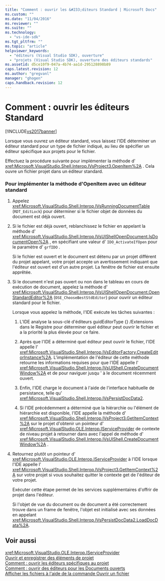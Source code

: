 ```yaml
---
title: "Comment : ouvrir les &#233;diteurs Standard | Microsoft Docs"
ms.custom: ""
ms.date: "11/04/2016"
ms.reviewer: ""
ms.suite: ""
ms.technology: 
  - "vs-ide-sdk"
ms.tgt_pltfrm: ""
ms.topic: "article"
helpviewer_keywords: 
  - "éditeurs (Visual Studio SDK), ouverture"
  - "projets (Visual Studio SDK), ouverture des éditeurs standards"
ms.assetid: d5ce10f9-047a-4b74-aa1d-295128898b89
caps.latest.revision: 12
ms.author: "gregvanl"
manager: "ghogen"
caps.handback.revision: 12
---
```

# Comment : ouvrir les &#233;diteurs Standard
[!INCLUDE[vs2017banner](../code-quality/includes/vs2017banner.md)]

Lorsque vous ouvrez un éditeur standard, vous laissez l'IDE déterminer un éditeur standard pour un type de fichier indiqué, au lieu de spécifier un éditeur spécifique aux projets pour le fichier.  
  
 Effectuez la procédure suivante pour implémenter la méthode d' <xref:Microsoft.VisualStudio.Shell.Interop.IVsProject3.OpenItem%2A> .  Cela ouvre un fichier projet dans un éditeur standard.  
  
### Pour implémenter la méthode d'OpenItem avec un éditeur standard  
  
1.  Appelez <xref:Microsoft.VisualStudio.Shell.Interop.IVsRunningDocumentTable> \(`RDT_EditLock`\) pour déterminer si le fichier objet de données du document est déjà ouvert.  
  
2.  Si le fichier est déjà ouvert, reblanchissez le fichier en appelant la méthode d' <xref:Microsoft.VisualStudio.Shell.Interop.IVsUIShellOpenDocument.IsDocumentOpen%2A> , en spécifiant une valeur d' `IDO_ActivateIfOpen` pour le paramètre d' `grfIDO` .  
  
     Si le fichier est ouvert et le document est détenu par un projet différent du projet appelant, votre projet accepte un avertissement indiquant que l'éditeur est ouvert est d'un autre projet.  La fenêtre de fichier est ensuite apprêtée.  
  
3.  Si le document n'est pas ouvert ou non dans le tableau en cours de exécution de document, appelez la méthode d' <xref:Microsoft.VisualStudio.Shell.Interop.IVsUIShellOpenDocument.OpenStandardEditor%2A> \(`OSE_ChooseBestStdEditor`\) pour ouvrir un éditeur standard pour le fichier.  
  
     Lorsque vous appelez la méthode, l'IDE exécute les tâches suivantes :  
  
    1.  L'IDE analyse la sous\-clé d'éditeurs guidEditorType {} \/Extensions dans le Registre pour déterminer quel éditeur peut ouvrir le fichier et a la priorité la plus élevée pour ce faire.  
  
    2.  Après que l'IDE a déterminé quel éditeur peut ouvrir le fichier, l'IDE appelle l' <xref:Microsoft.VisualStudio.Shell.Interop.IVsEditorFactory.CreateEditorInstance%2A>.  L'implémentation de l'éditeur de cette méthode retourne les informations requises pour que l'IDE appelle l' <xref:Microsoft.VisualStudio.Shell.Interop.IVsUIShell.CreateDocumentWindow%2A> et de pour naviguer jusqu ' à le document récemment ouvert.  
  
    3.  Enfin, l'IDE charge le document à l'aide de l'interface habituelle de persistance, telle qu' <xref:Microsoft.VisualStudio.Shell.Interop.IVsPersistDocData2>.  
  
    4.  Si l'IDE précédemment a déterminé que la hiérarchie ou l'élément de hiérarchie est disponible, l'IDE appelle la méthode d' <xref:Microsoft.VisualStudio.Shell.Interop.IVsProject3.GetItemContext%2A> sur le projet d'obtenir un pointeur d' <xref:Microsoft.VisualStudio.OLE.Interop.IServiceProvider> de contexte de niveau projet à retourner dans avec l'appel de méthode d' <xref:Microsoft.VisualStudio.Shell.Interop.IVsUIShell.CreateDocumentWindow%2A> .  
  
4.  Retournez plutôt un pointeur d' <xref:Microsoft.VisualStudio.OLE.Interop.IServiceProvider> à l'IDE lorsque l'IDE appelle l' <xref:Microsoft.VisualStudio.Shell.Interop.IVsProject3.GetItemContext%2A> sur votre projet si vous souhaitez quitter le contexte get de l'éditeur de votre projet.  
  
     Exécuter cette étape permet de les services supplémentaires d'offrir de projet dans l'éditeur.  
  
     Si l'objet de vue du document ou de document a été correctement trouve dans un frame de fenêtre, l'objet est initialisé avec ses données en appelant <xref:Microsoft.VisualStudio.Shell.Interop.IVsPersistDocData2.LoadDocData%2A>.  
  
## Voir aussi  
 <xref:Microsoft.VisualStudio.OLE.Interop.IServiceProvider>   
 [Ouvrir et enregistrer des éléments de projet](../extensibility/internals/opening-and-saving-project-items.md)   
 [Comment : ouvrir les éditeurs spécifiques au projet](../extensibility/how-to-open-project-specific-editors.md)   
 [Comment : ouvrir des éditeurs pour les Documents ouverts](../extensibility/how-to-open-editors-for-open-documents.md)   
 [Afficher les fichiers à l'aide de la commande Ouvrir un fichier](../extensibility/internals/displaying-files-by-using-the-open-file-command.md)